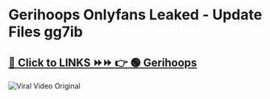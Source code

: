 
 # Gerihoops Onlyfans Leaked - Update Files gg7ib

## <h2><a href="https://clipsfans.com/Gerihoops&ref=git">🔗 Click to LINKS ⏩⏩ 👉 🟢 Gerihoops </a></h2>

<a href="https://clipsfans.com/Gerihoops&ref=git" rel="nofollow" data-target="animated-image.originalLink"><img src="https://i.ibb.co.com/xMMVF88/686577567.gif" alt="Viral Video Original" style="max-width: 100%; display: inline-block;" data-target="animated-image.originalImage"></a>

